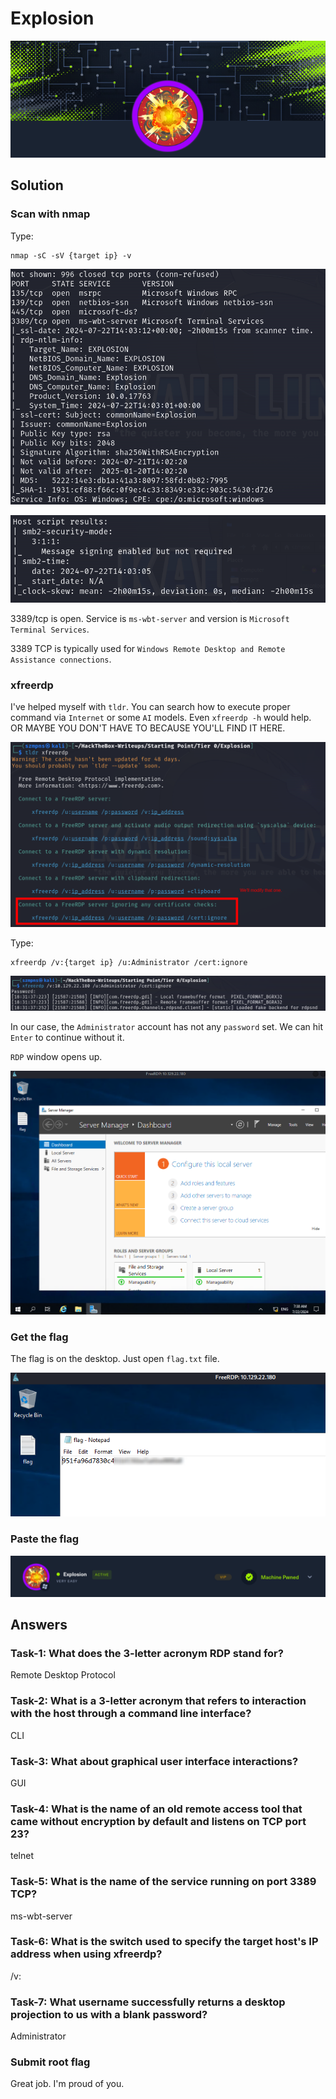# Explosion      

![Explosion](./Screenshots/explosionlogo.png)

## Solution

### Scan with nmap

Type:

```
nmap -sC -sV {target ip} -v
```

![nmap](./Screenshots/explosionnmap.png)

![nmap](./Screenshots/explosionnmap2.png)

3389/tcp is open. Service is `ms-wbt-server` and version is `Microsoft Terminal Services`.

3389 TCP is typically used for `Windows Remote Desktop and Remote Assistance connections`.

### xfreerdp

I've helped myself with `tldr`. You can search how to execute proper command via `Internet` or some `AI` models. Even `xfreerdp -h` would help. OR MAYBE YOU DON'T HAVE TO BECAUSE YOU'LL FIND IT HERE.

![tldr](./Screenshots/explosiontldr.png)

Type:

```
xfreerdp /v:{target ip} /u:Administrator /cert:ignore
```

![xfreerdp](./Screenshots/explosionxfreerdp.png)

In our case, the `Administrator` account has not any `password` set. We can hit `Enter` to continue without it.

`RDP` window opens up.

![rdp](./Screenshots/explosionrdp.png)

### Get the flag

The flag is on the desktop. Just open `flag.txt` file.

![flag](./Screenshots/explosionflag.png)

### Paste the flag

![pwned](./Screenshots/explosionpwned.png)

## Answers

### Task-1: What does the 3-letter acronym RDP stand for?

Remote Desktop Protocol

### Task-2: What is a 3-letter acronym that refers to interaction with the host through a command line interface?

CLI

### Task-3: What about graphical user interface interactions?

GUI

### Task-4: What is the name of an old remote access tool that came without encryption by default and listens on TCP port 23?

telnet

### Task-5: What is the name of the service running on port 3389 TCP?

ms-wbt-server

### Task-6: What is the switch used to specify the target host's IP address when using xfreerdp?

/v: 

### Task-7: What username successfully returns a desktop projection to us with a blank password?

Administrator

### Submit root flag

Great job. I'm proud of you.